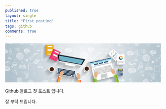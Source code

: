 ```yaml
---
published: true
layout: single
title: "First posting"
tags: github
comments: true
---
```

<img src="/assets/images/banner.jpg" alt="" class="full">

Github 블로그 첫 포스트 입니다.

잘 부탁 드립니다.


